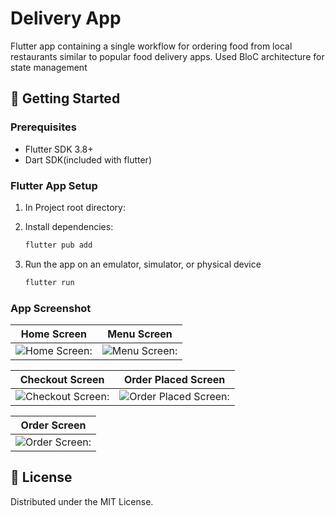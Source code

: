 # Delivery App

Flutter app containing a single workflow for ordering food from local restaurants similar to popular food delivery apps.
Used BloC architecture for state management

## 🚀 Getting Started

### Prerequisites
- Flutter SDK 3.8+
- Dart SDK(included with flutter)


### Flutter App Setup

1. In Project root directory:

2. Install dependencies:
   ```bash
   flutter pub add 
   ```

3. Run the app on an emulator, simulator, or physical device
   ```bash
   flutter run
   ```

### App Screenshot

| Home Screen | Menu Screen |
|--------------|--------------|
| ![Home Screen:](https://github.com/user-attachments/assets/a197312b-066e-4620-907c-a378f71cb635) | ![Menu Screen:](https://github.com/user-attachments/assets/2908aa98-0fb4-4d59-9583-df2d109d9f28) |

| Checkout Screen | Order Placed Screen |
|-----------------|---------------------|
|![Checkout Screen:](https://github.com/user-attachments/assets/57199c79-f383-4e48-8651-cdbb76669dad) | ![Order Placed Screen:](https://github.com/user-attachments/assets/e62127a4-862b-41ed-99ed-d5c6131cb275) |

| Order Screen |
|---------------|
| ![Order Screen:](https://github.com/user-attachments/assets/d5852276-cdfe-4f5f-a15d-45b3b16c07ec) |








## 📄 License

Distributed under the MIT License.

